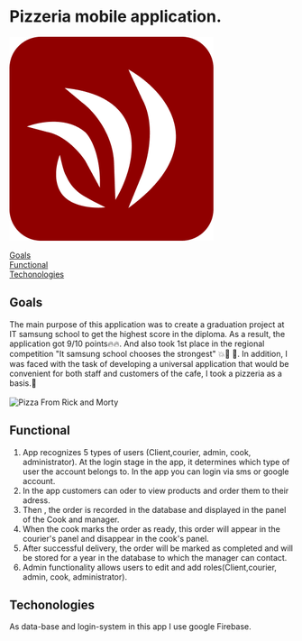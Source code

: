 # Pizzeria mobile application.

![Ometely Logo](https://raw.githubusercontent.com/stranik28/Ometely/master/app/src/main/res/drawable-v24/icon_red.png)

  <a href="#goals"> Goals</a>
  <br> <a href="#functional"> Functional </a>
  <br> <a href="#techonologies"> Techonologies </a>
## <a name = "goals"> Goals </a>
The main purpose of this application was to create a graduation project at IT samsung school to get the highest score in the diploma.  As a result, the application got 9/10 points:fire::fire:.  And also took 1st place in the regional competition "It samsung school chooses the strongest" :boom::muscle: 🥇.  In addition, I was faced with the task of developing a universal application that would be convenient for both staff and customers of the cafe, I took a pizzeria as a basis.:pizza:
<br> <br>
![Pizza From Rick and Morty](https://i.imgur.com/ooOYzNE.gif)

## <a name ="functional"> Functional </a>
1. App recognizes 5 types of users (Client,courier, admin, cook, administrator). At the login stage in the app, it determines which type of user the account belongs to. In the app you can login via sms or google account.
2. In the app customers can oder to view products and order them to their adress.
3. Then , the order is recorded in the database and displayed in the panel of the Cook and manager.
4. When the cook marks the order as ready, this order will appear in the courier's panel and disappear in the cook's panel.
5. After successful delivery, the order will be marked as completed and will be stored for a year in the database to which the manager can contact.
6. Admin functionality allows users to edit and add roles(Client,courier, admin, cook, administrator).

## <a name ="techonologies"> Techonologies </a>
As data-base and login-system in this app I use google Firebase.


